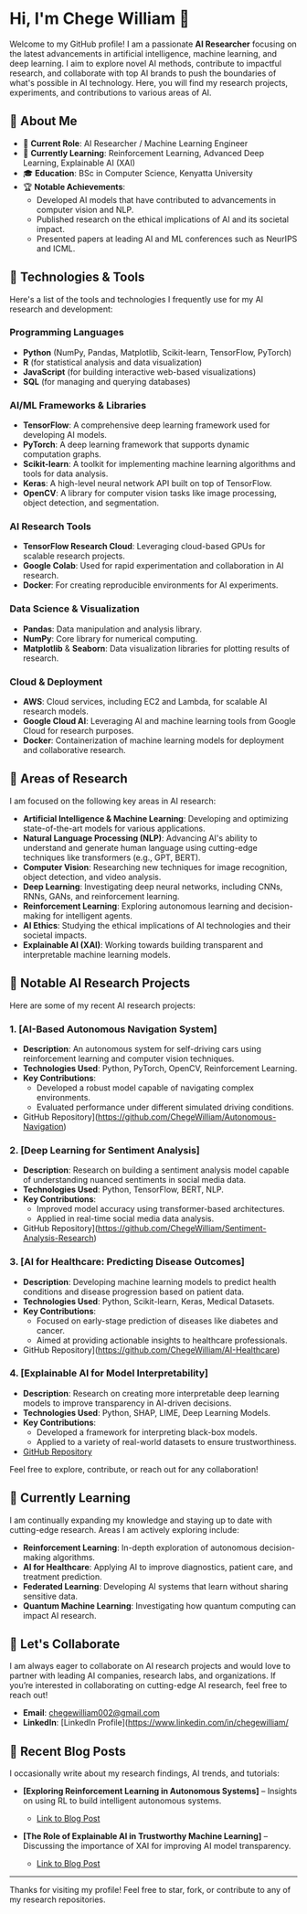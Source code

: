 # Hi, I'm Chege William 👋

Welcome to my GitHub profile! I am a passionate **AI Researcher** focusing on the latest advancements in artificial intelligence, machine learning, and deep learning. I aim to explore novel AI methods, contribute to impactful research, and collaborate with top AI brands to push the boundaries of what's possible in AI technology. Here, you will find my research projects, experiments, and contributions to various areas of AI.

## 🚀 About Me

- 💼 **Current Role**: AI Researcher / Machine Learning Engineer
- 🌱 **Currently Learning**: Reinforcement Learning, Advanced Deep Learning, Explainable AI (XAI)
- 🎓 **Education**: BSc in Computer Science, Kenyatta University 
- 🏆 **Notable Achievements**:
  - Developed AI models that have contributed to advancements in computer vision and NLP.
  - Published research on the ethical implications of AI and its societal impact.
  - Presented papers at leading AI and ML conferences such as NeurIPS and ICML.

## 🔧 Technologies & Tools

Here's a list of the tools and technologies I frequently use for my AI research and development:

### **Programming Languages**
- **Python** (NumPy, Pandas, Matplotlib, Scikit-learn, TensorFlow, PyTorch)
- **R** (for statistical analysis and data visualization)
- **JavaScript** (for building interactive web-based visualizations)
- **SQL** (for managing and querying databases)

### **AI/ML Frameworks & Libraries**
- **TensorFlow**: A comprehensive deep learning framework used for developing AI models.
- **PyTorch**: A deep learning framework that supports dynamic computation graphs.
- **Scikit-learn**: A toolkit for implementing machine learning algorithms and tools for data analysis.
- **Keras**: A high-level neural network API built on top of TensorFlow.
- **OpenCV**: A library for computer vision tasks like image processing, object detection, and segmentation.

### **AI Research Tools**
- **TensorFlow Research Cloud**: Leveraging cloud-based GPUs for scalable research projects.
- **Google Colab**: Used for rapid experimentation and collaboration in AI research.
- **Docker**: For creating reproducible environments for AI experiments.

### **Data Science & Visualization**
- **Pandas**: Data manipulation and analysis library.
- **NumPy**: Core library for numerical computing.
- **Matplotlib** & **Seaborn**: Data visualization libraries for plotting results of research.
  
### **Cloud & Deployment**
- **AWS**: Cloud services, including EC2 and Lambda, for scalable AI research models.
- **Google Cloud AI**: Leveraging AI and machine learning tools from Google Cloud for research purposes.
- **Docker**: Containerization of machine learning models for deployment and collaborative research.

## 🤖 Areas of Research

I am focused on the following key areas in AI research:

- **Artificial Intelligence & Machine Learning**: Developing and optimizing state-of-the-art models for various applications.
- **Natural Language Processing (NLP)**: Advancing AI's ability to understand and generate human language using cutting-edge techniques like transformers (e.g., GPT, BERT).
- **Computer Vision**: Researching new techniques for image recognition, object detection, and video analysis.
- **Deep Learning**: Investigating deep neural networks, including CNNs, RNNs, GANs, and reinforcement learning.
- **Reinforcement Learning**: Exploring autonomous learning and decision-making for intelligent agents.
- **AI Ethics**: Studying the ethical implications of AI technologies and their societal impacts.
- **Explainable AI (XAI)**: Working towards building transparent and interpretable machine learning models.

## 📂 Notable AI Research Projects

Here are some of my recent AI research projects:

### 1. **[AI-Based Autonomous Navigation System]**
   - **Description**: An autonomous system for self-driving cars using reinforcement learning and computer vision techniques.
   - **Technologies Used**: Python, PyTorch, OpenCV, Reinforcement Learning.
   - **Key Contributions**:
     - Developed a robust model capable of navigating complex environments.
     - Evaluated performance under different simulated driving conditions.
   - GitHub Repository](https://github.com/ChegeWilliam/Autonomous-Navigation)

### 2. **[Deep Learning for Sentiment Analysis]**
   - **Description**: Research on building a sentiment analysis model capable of understanding nuanced sentiments in social media data.
   - **Technologies Used**: Python, TensorFlow, BERT, NLP.
   - **Key Contributions**:
     - Improved model accuracy using transformer-based architectures.
     - Applied in real-time social media data analysis.
   - GitHub Repository](https://github.com/ChegeWilliam/Sentiment-Analysis-Research)

### 3. **[AI for Healthcare: Predicting Disease Outcomes]**
   - **Description**: Developing machine learning models to predict health conditions and disease progression based on patient data.
   - **Technologies Used**: Python, Scikit-learn, Keras, Medical Datasets.
   - **Key Contributions**:
     - Focused on early-stage prediction of diseases like diabetes and cancer.
     - Aimed at providing actionable insights to healthcare professionals.
   - GitHub Repository](https://github.com/ChegeWilliam/AI-Healthcare) 

### 4. **[Explainable AI for Model Interpretability]**
   - **Description**: Research on creating more interpretable deep learning models to improve transparency in AI-driven decisions.
   - **Technologies Used**: Python, SHAP, LIME, Deep Learning Models.
   - **Key Contributions**:
     - Developed a framework for interpreting black-box models.
     - Applied to a variety of real-world datasets to ensure trustworthiness.
   - [GitHub Repository](https://github.com/ChegeWilliam/XAI-Research) 

Feel free to explore, contribute, or reach out for any collaboration!

## 🌱 Currently Learning

I am continually expanding my knowledge and staying up to date with cutting-edge research. Areas I am actively exploring include:

- **Reinforcement Learning**: In-depth exploration of autonomous decision-making algorithms.
- **AI for Healthcare**: Applying AI to improve diagnostics, patient care, and treatment prediction.
- **Federated Learning**: Developing AI systems that learn without sharing sensitive data.
- **Quantum Machine Learning**: Investigating how quantum computing can impact AI research.

## 🤝 Let's Collaborate

I am always eager to collaborate on AI research projects and would love to partner with leading AI companies, research labs, and organizations. If you’re interested in collaborating on cutting-edge AI research, feel free to reach out!

- **Email**: chegewilliam002@gmail.com
- **LinkedIn**: [LinkedIn Profile](https://www.linkedin.com/in/chegewilliam/

## 📝 Recent Blog Posts

I occasionally write about my research findings, AI trends, and tutorials:

- **[Exploring Reinforcement Learning in Autonomous Systems]** – Insights on using RL to build intelligent autonomous systems.
  - [Link to Blog Post](https://chegewilliam.com/reinforcement-learning)

- **[The Role of Explainable AI in Trustworthy Machine Learning]** – Discussing the importance of XAI for improving AI model transparency.
  - [Link to Blog Post](https://chegewilliam.com/explainable-ai) 



---

Thanks for visiting my profile! Feel free to star, fork, or contribute to any of my research repositories.
